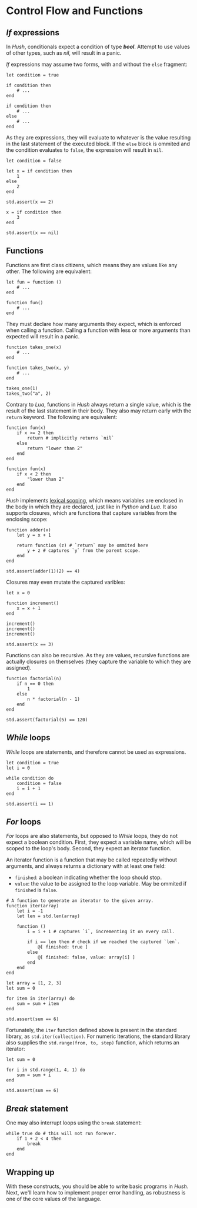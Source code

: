 # Control Flow and Functions

## *If* expressions

In *Hush*, conditionals expect a condition of type ***bool***. Attempt to  use values of other types, such as *nil*, will result in a panic.

*If* expressions may assume two forms, with and without the `else` fragment:

```hush
let condition = true

if condition then
	# ...
end

if condition then
	# ...
else
	# ...
end
```

As they are expressions, they will evaluate to whatever is the value resulting in the last statement of the executed block. If the `else` block is ommited and the condition evaluates to `false`, the expression will result in `nil`.

```hush
let condition = false

let x = if condition then
	1
else
	2
end

std.assert(x == 2)

x = if condition then
	3
end

std.assert(x == nil)
```

## Functions

Functions are first class citizens, which means they are values like any other. The following are equivalent:

```hush
let fun = function ()
	# ...
end

function fun()
	# ...
end
```

They must declare how many arguments they expect, which is enforced when calling a function. Calling a function with less or more arguments than expected will result in a panic.

```hush
function takes_one(x)
	# ...
end

function takes_two(x, y)
	# ...
end

takes_one(1)
takes_two("a", 2)
```

Contrary to *Lua*, functions in *Hush* always return a single value, which is the result of the last statement in their body. They also may return early with the `return` keyword. The following are equivalent:

```hush
function fun(x)
	if x >= 2 then
		return # implicitly returns `nil`
	else
		return "lower than 2"
	end
end

function fun(x)
	if x < 2 then
		"lower than 2"
	end
end
```

*Hush* implements [lexical scoping](https://en.wikipedia.org/wiki/Scope_(computer_science)#Lexical_scope_vs._dynamic_scope_2), which means variables are enclosed in the body in which they are declared, just like in *Python* and *Lua*. It also supports closures, which are functions that capture variables from the enclosing scope:

```hush
function adder(x)
	let y = x + 1

	return function (z) # `return` may be ommited here
		y + z # captures `y` from the parent scope.
	end
end

std.assert(adder(1)(2) == 4)
```

Closures may even mutate the captured varibles:

```hush
let x = 0

function increment()
	x = x + 1
end

increment()
increment()
increment()

std.assert(x == 3)
```

Functions can also be recursive. As they are values, recursive functions are actually closures on themselves (they capture the variable to which they are assigned).

```hush
function factorial(n)
	if n == 0 then
		1
	else
		n * factorial(n - 1)
	end
end

std.assert(factorial(5) == 120)
```

## *While* loops

*While* loops are statements, and therefore cannot be used as expressions.

```hush
let condition = true
let i = 0

while condition do
	condition = false
	i = i + 1
end

std.assert(i == 1)
```

## *For* loops

*For* loops are also statements, but opposed to *While* loops, they do not expect a boolean condition. First, they expect a variable name, which will be scoped to the loop's body. Second, they expect an iterator function.

An iterator function is a function that may be called repeatedly without arguments, and always returns a dictionary with at least one field:
- `finished`: a boolean indicating whether the loop should stop.
- `value`: the value to be assigned to the loop variable. May be ommited if `finished` is `false`.

```hush
# A function to generate an iterator to the given array.
function iter(array)
	let i = -1
	let len = std.len(array)

	function ()
		i = i + 1 # captures `i`, incrementing it on every call.

		if i == len then # check if we reached the captured `len`.
			@[ finished: true ]
		else
			@[ finished: false, value: array[i] ]
		end
	end
end

let array = [1, 2, 3]
let sum = 0

for item in iter(array) do
	sum = sum + item
end

std.assert(sum == 6)
```

Fortunately, the `iter` function defined above is present in the standard library, as `std.iter(collection)`. For numeric iterations, the standard library also supplies the `std.range(from, to, step)` function, which returns an iterator:

```hush
let sum = 0

for i in std.range(1, 4, 1) do
	sum = sum + i
end

std.assert(sum == 6)
```

## *Break* statement

One may also interrupt loops using the `break` statement:

```hush
while true do # this will not run forever.
	if 1 + 2 < 4 then
		break
	end
end
```

## Wrapping up

With these constructs, you should be able to write basic programs in *Hush*. Next, we'll learn how to implement proper error handling, as robustness is one of the core values of the language.
